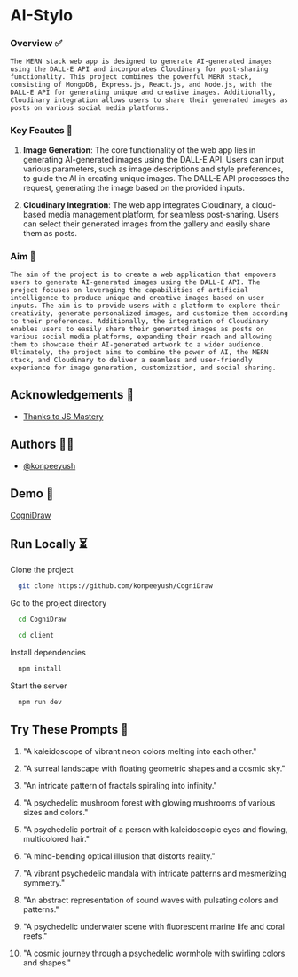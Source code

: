 # AI-Stylo

### Overview ✅

``
The MERN stack web app is designed to generate AI-generated images using the DALL-E API and incorporates Cloudinary for post-sharing functionality. This project combines the powerful MERN stack, consisting of MongoDB, Express.js, React.js, and Node.js, with the DALL-E API for generating unique and creative images. Additionally, Cloudinary integration allows users to share their generated images as posts on various social media platforms.
``

### Key Feautes 🔑

1. **Image Generation**: The core functionality of the web app lies in generating AI-generated images using the DALL-E API. Users can input various parameters, such as image descriptions and style preferences, to guide the AI in creating unique images. The DALL-E API processes the request, generating the image based on the provided inputs.


2. **Cloudinary Integration**: The web app integrates Cloudinary, a cloud-based media management platform, for seamless post-sharing. Users can select their generated images from the gallery and easily share them as posts.


### Aim 🫡

``The aim of the project is to create a web application that empowers users to generate AI-generated images using the DALL-E API. The project focuses on leveraging the capabilities of artificial intelligence to produce unique and creative images based on user inputs. The aim is to provide users with a platform to explore their creativity, generate personalized images, and customize them according to their preferences. Additionally, the integration of Cloudinary enables users to easily share their generated images as posts on various social media platforms, expanding their reach and allowing them to showcase their AI-generated artwork to a wider audience. Ultimately, the project aims to combine the power of AI, the MERN stack, and Cloudinary to deliver a seamless and user-friendly experience for image generation, customization, and social sharing.``
## Acknowledgements 🙏

 - [Thanks to JS Mastery](https://www.youtube.com/watch?v=EyIvuigqDoA)



## Authors 🧑‍💻

- [@konpeeyush](https://github.com/konpeeyush)


## Demo 🚀

[CogniDraw](https://cogni-draw-frontend.vercel.app/)
## Run Locally ⏳

Clone the project

```bash
  git clone https://github.com/konpeeyush/CogniDraw
```

Go to the project directory

```bash
  cd CogniDraw
```

```bash
  cd client
```

Install dependencies

```bash
  npm install
```

Start the server

```bash
  npm run dev
```
## Try These Prompts 🤔

1. "A kaleidoscope of vibrant neon colors melting into each other."

2. "A surreal landscape with floating geometric shapes and a cosmic sky."

3. "An intricate pattern of fractals spiraling into infinity."

4. "A psychedelic mushroom forest with glowing mushrooms of various sizes and colors."

5. "A psychedelic portrait of a person with kaleidoscopic eyes and flowing, multicolored hair."

6. "A mind-bending optical illusion that distorts reality."

7. "A vibrant psychedelic mandala with intricate patterns and mesmerizing symmetry."

8. "An abstract representation of sound waves with pulsating colors and patterns."

9. "A psychedelic underwater scene with fluorescent marine life and coral reefs."

10. "A cosmic journey through a psychedelic wormhole with swirling colors and shapes."
